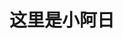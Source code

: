 ---
lang: zh-CN
home: true
title: 这里是小阿日
heroImage: /images/logo.png
actions:
  - text: 指令介绍
    link: /guide/
    type: primary
features:
  - title: osu:多服务器支持
    details: 支持官服与sb服查询
  - title: Telegram
    details: '@arilybot'
  - title: QQ
    details: 3266654349
footer: MIT Licensed | Copyright © 2019-2022 Arilychan
---